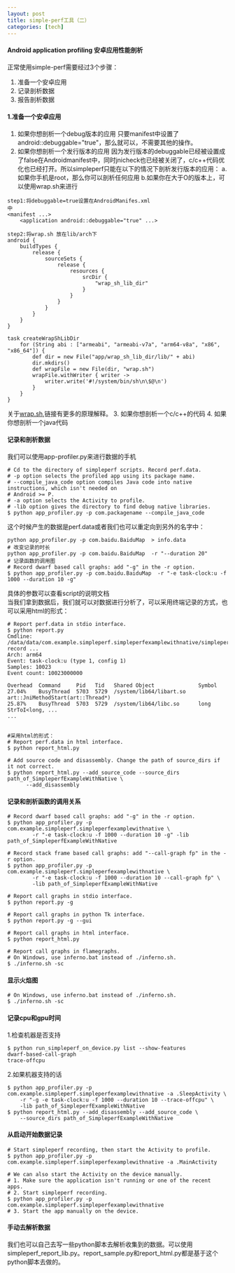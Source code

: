 ```yaml
---
layout: post
title: simple-perf工具（二）
categories: [tech]
---
```

#### Android application profiling 安卓应用性能剖析
正常使用simple-perf需要经过3个步骤：
1. 准备一个安卓应用
2. 记录剖析数据
3. 报告剖析数据
#### 1.准备一个安卓应用
1. 如果你想剖析一个debug版本的应用
只要manifest中设置了 android::debuggable="true"，那么就可以，不需要其他的操作。
2. 如果你想剖析一个发行版本的应用
因为发行版本的debuggable已经被设置成了false在Androidmanifest中，同时jnicheck也已经被关闭了，c/c++代码优化也已经打开。所以simpleperf只能在以下的情况下剖析发行版本的应用：
a.如果你手机是root，那么你可以剖析任何应用
b.如果你在大于O的版本上，可以使用wrap.sh来进行
```
step1:将debuggable=true设置在AndroidManifes.xml
中
<manifest ...>
    <application android::debuggable="true" ...>

step2:将wrap.sh 放在lib/arch下
android {
    buildTypes {
        release {
            sourceSets {
                release {
                    resources {
                        srcDir {
                            "wrap_sh_lib_dir"
                        }
                    }
                }
            }
        }
    }
}

task createWrapShLibDir
    for (String abi : ["armeabi", "armeabi-v7a", "arm64-v8a", "x86", "x86_64"]) {
        def dir = new File("app/wrap_sh_lib_dir/lib/" + abi)
        dir.mkdirs()
        def wrapFile = new File(dir, "wrap.sh")
        wrapFile.withWriter { writer ->
            writer.write('#!/system/bin/sh\n\$@\n')
        }
    }
}
```
关于[wrap.sh](https://developer.android.com/ndk/guides/wrap-script.html),链接有更多的原理解释。
3. 如果你想剖析一个c/c++的代码
4. 如果你想剖析一个java代码
#### 记录和剖析数据
我们可以使用app-profiler.py来进行数据的手机
```
# Cd to the directory of simpleperf scripts. Record perf.data.
# -p option selects the profiled app using its package name.
# --compile_java_code option compiles Java code into native instructions, which isn't needed on
# Android >= P.
# -a option selects the Activity to profile.
# -lib option gives the directory to find debug native libraries.
$ python app_profiler.py -p com.packagename --compile_java_code
```
这个时候产生的数据是perf.data或者我们也可以重定向到另外的名字中：
```
python app_profiler.py -p com.baidu.BaiduMap  > info.data
# 改变记录的时长
python app_profiler.py -p com.baidu.BaiduMap  -r "--duration 20"
# 记录函数的调用图
# Record dwarf based call graphs: add "-g" in the -r option.
$ python app_profiler.py -p com.baidu.BaiduMap  -r "-e task-clock:u -f 1000 --duration 10 -g" 
```
具体的参数可以查看script的说明文档  
当我们拿到数据后，我们就可以对数据进行分析了，可以采用终端记录的方式，也可以采用html的形式：
```
# Report perf.data in stdio interface.
$ python report.py
Cmdline: /data/data/com.example.simpleperf.simpleperfexamplewithnative/simpleperf record ...
Arch: arm64
Event: task-clock:u (type 1, config 1)
Samples: 10023
Event count: 10023000000

Overhead  Command     Pid   Tid   Shared Object              Symbol
27.04%    BusyThread  5703  5729  /system/lib64/libart.so    art::JniMethodStart(art::Thread*)
25.87%    BusyThread  5703  5729  /system/lib64/libc.so      long StrToI<long, ...
...


#采用html的形式：
# Report perf.data in html interface.
$ python report_html.py

# Add source code and disassembly. Change the path of source_dirs if it not correct.
$ python report_html.py --add_source_code --source_dirs path_of_SimpleperfExampleWithNative \
      --add_disassembly
```
#### 记录和剖析函数的调用关系
```
# Record dwarf based call graphs: add "-g" in the -r option.
$ python app_profiler.py -p com.example.simpleperf.simpleperfexamplewithnative \
        -r "-e task-clock:u -f 1000 --duration 10 -g" -lib path_of_SimpleperfExampleWithNative

# Record stack frame based call graphs: add "--call-graph fp" in the -r option.
$ python app_profiler.py -p com.example.simpleperf.simpleperfexamplewithnative \
        -r "-e task-clock:u -f 1000 --duration 10 --call-graph fp" \
        -lib path_of_SimpleperfExampleWithNative

# Report call graphs in stdio interface.
$ python report.py -g

# Report call graphs in python Tk interface.
$ python report.py -g --gui

# Report call graphs in html interface.
$ python report_html.py

# Report call graphs in flamegraphs.
# On Windows, use inferno.bat instead of ./inferno.sh.
$ ./inferno.sh -sc
```
#### 显示火焰图
```
# On Windows, use inferno.bat instead of ./inferno.sh.
$ ./inferno.sh -sc
```
#### 记录cpu和gpu时间
1.检查机器是否支持
```
$ python run_simpleperf_on_device.py list --show-features
dwarf-based-call-graph
trace-offcpu
```
2.如果机器支持的话
```
$ python app_profiler.py -p com.example.simpleperf.simpleperfexamplewithnative -a .SleepActivity \
    -r "-g -e task-clock:u -f 1000 --duration 10 --trace-offcpu" \
    -lib path_of_SimpleperfExampleWithNative
$ python report_html.py --add_disassembly --add_source_code \
    --source_dirs path_of_SimpleperfExampleWithNative
```
#### 从启动开始数据记录
```
# Start simpleperf recording, then start the Activity to profile.
$ python app_profiler.py -p com.example.simpleperf.simpleperfexamplewithnative -a .MainActivity

# We can also start the Activity on the device manually.
# 1. Make sure the application isn't running or one of the recent apps.
# 2. Start simpleperf recording.
$ python app_profiler.py -p com.example.simpleperf.simpleperfexamplewithnative
# 3. Start the app manually on the device.
```
#### 手动去解析数据
我们也可以自己去写一些python脚本去解析收集到的数据。可以使用 simpleperf_report_lib.py。report_sample.py和report_html.py都是基于这个python脚本去做的。
